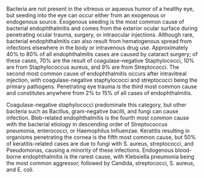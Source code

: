Bacteria are not present in the vitreous or aqueous humor of a healthy eye, but seeding into the eye can occur either from an exogenous or endogenous source. Exogenous seeding is the most common cause of bacterial endophthalmitis and comes from the exterior ocular surface during penetrating ocular trauma, surgery, or intraocular injections. Although rare, bacterial endophthalmitis can also result from hematogenous spread from infections elsewhere in the body or intravenous drug use. Approximately 40% to 80% of all endophthalmitis cases are caused by cataract surgery; of these cases, 70% are the result of coagulase-negative Staphylococci, 10% are from Staphylococcus aureus, and 9% are from Streptococci. The second most common cause of endophthalmitis occurs after intravitreal injection, with coagulase-negative staphylococci and streptococci being the primary pathogens. Penetrating eye trauma is the third most common cause and constitutes anywhere from 2% to 15% of all cases of endophthalmitis.

Coagulase-negative staphylococci predominate this category, but other bacteria such as Bacillus, gram-negative bacilli, and fungi can cause infection. Bleb-related endophthalmitis is the fourth most common cause with the bacterial etiology in descending order of Streptococcus pneumonia, enterococci, or Haemophilus Influenzae. Keratitis resulting in organisms penetrating the cornea is the fifth most common cause, but 50% of keratitis-related cases are due to fungi with S. aureus, streptococci, and Pseudomonas, causing a minority of these infections. Endogenous blood-borne endophthalmitis is the rarest cause, with Klebsiella pneumonia being the most common aggressor, followed by Candida, streptococci, S. aureus, and E. coli.